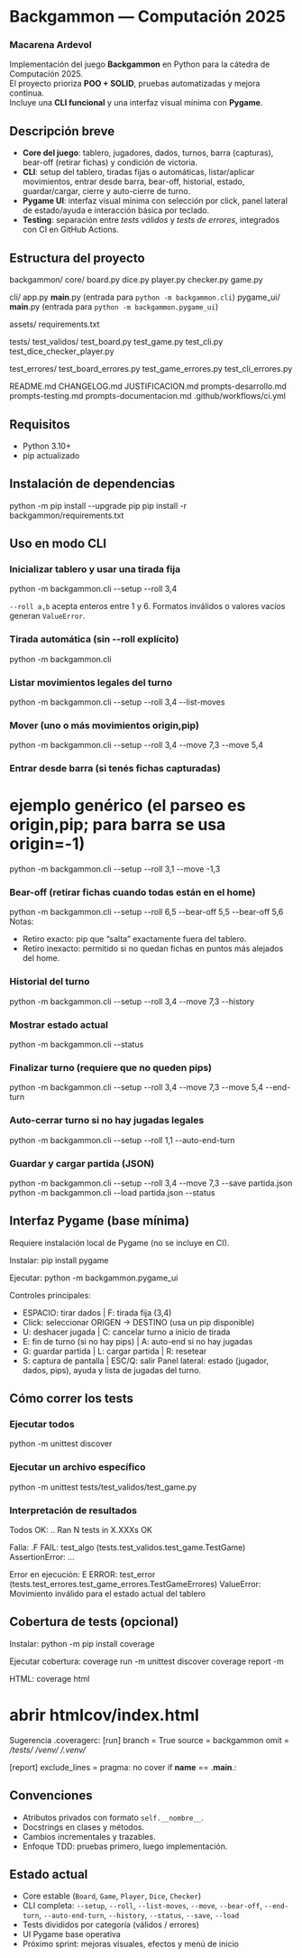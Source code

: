 # Backgammon — Computación 2025
### Macarena Ardevol

Implementación del juego **Backgammon** en Python para la cátedra de Computación 2025.  
El proyecto prioriza **POO + SOLID**, pruebas automatizadas y mejora continua.  
Incluye una **CLI funcional** y una interfaz visual mínima con **Pygame**.

## Descripción breve
- **Core del juego**: tablero, jugadores, dados, turnos, barra (capturas), bear-off (retirar fichas) y condición de victoria.
- **CLI**: setup del tablero, tiradas fijas o automáticas, listar/aplicar movimientos, entrar desde barra, bear-off, historial, estado, guardar/cargar, cierre y auto-cierre de turno.
- **Pygame UI**: interfaz visual mínima con selección por click, panel lateral de estado/ayuda e interacción básica por teclado.
- **Testing**: separación entre *tests válidos* y *tests de errores*, integrados con CI en GitHub Actions.

## Estructura del proyecto
backgammon/
  core/
    board.py
    dice.py
    player.py
    checker.py
    game.py

  cli/
    app.py
    __main__.py        (entrada para `python -m backgammon.cli`)
  pygame_ui/
    __main__.py        (entrada para `python -m backgammon.pygame_ui`)

assets/
requirements.txt

tests/
  test_validos/
    test_board.py
    test_game.py
    test_cli.py
    test_dice_checker_player.py

  test_errores/
    test_board_errores.py
    test_game_errores.py
    test_cli_errores.py

README.md
CHANGELOG.md
JUSTIFICACION.md
prompts-desarrollo.md
prompts-testing.md
prompts-documentacion.md
.github/workflows/ci.yml

## Requisitos
- Python 3.10+
- pip actualizado

## Instalación de dependencias
python -m pip install --upgrade pip
pip install -r backgammon/requirements.txt

## Uso en modo CLI

### Inicializar tablero y usar una tirada fija
python -m backgammon.cli --setup --roll 3,4

`--roll a,b` acepta enteros entre 1 y 6. Formatos inválidos o valores vacíos generan `ValueError`.

### Tirada automática (sin --roll explícito)
python -m backgammon.cli

### Listar movimientos legales del turno
python -m backgammon.cli --setup --roll 3,4 --list-moves

### Mover (uno o más movimientos origin,pip)
python -m backgammon.cli --setup --roll 3,4 --move 7,3 --move 5,4

### Entrar desde barra (si tenés fichas capturadas)
# ejemplo genérico (el parseo es origin,pip; para barra se usa origin=-1)
python -m backgammon.cli --setup --roll 3,1 --move -1,3

### Bear-off (retirar fichas cuando todas están en el home)
python -m backgammon.cli --setup --roll 6,5 --bear-off 5,5 --bear-off 5,6
Notas:
- Retiro exacto: pip que “salta” exactamente fuera del tablero.
- Retiro inexacto: permitido si no quedan fichas en puntos más alejados del home.

### Historial del turno
python -m backgammon.cli --setup --roll 3,4 --move 7,3 --history

### Mostrar estado actual
python -m backgammon.cli --status

### Finalizar turno (requiere que no queden pips)
python -m backgammon.cli --setup --roll 3,4 --move 7,3 --move 5,4 --end-turn

### Auto-cerrar turno si no hay jugadas legales
python -m backgammon.cli --setup --roll 1,1 --auto-end-turn

### Guardar y cargar partida (JSON)
python -m backgammon.cli --setup --roll 3,4 --move 7,3 --save partida.json
python -m backgammon.cli --load partida.json --status

## Interfaz Pygame (base mínima)
Requiere instalación local de Pygame (no se incluye en CI).

Instalar:
pip install pygame

Ejecutar:
python -m backgammon.pygame_ui

Controles principales:
- ESPACIO: tirar dados | F: tirada fija (3,4)
- Click: seleccionar ORIGEN → DESTINO (usa un pip disponible)
- U: deshacer jugada | C: cancelar turno a inicio de tirada
- E: fin de turno (si no hay pips) | A: auto-end si no hay jugadas
- G: guardar partida | L: cargar partida | R: resetear
- S: captura de pantalla | ESC/Q: salir
Panel lateral: estado (jugador, dados, pips), ayuda y lista de jugadas del turno.

## Cómo correr los tests

### Ejecutar todos
python -m unittest discover

### Ejecutar un archivo específico
python -m unittest tests/test_validos/test_game.py

### Interpretación de resultados
Todos OK:
..
Ran N tests in X.XXXs
OK

Falla:
.F
FAIL: test_algo (tests.test_validos.test_game.TestGame)
AssertionError: ...

Error en ejecución:
E
ERROR: test_error (tests.test_errores.test_game_errores.TestGameErrores)
ValueError: Movimiento inválido para el estado actual del tablero

## Cobertura de tests (opcional)
Instalar:
python -m pip install coverage

Ejecutar cobertura:
coverage run -m unittest discover
coverage report -m

HTML:
coverage html
# abrir htmlcov/index.html

Sugerencia .coveragerc:
[run]
branch = True
source = backgammon
omit =
  */tests/*
  */venv/*
  */.venv/*

[report]
exclude_lines =
  pragma: no cover
  if __name__ == .__main__.:

## Convenciones
- Atributos privados con formato `self.__nombre__`.
- Docstrings en clases y métodos.
- Cambios incrementales y trazables.
- Enfoque TDD: pruebas primero, luego implementación.

## Estado actual
- Core estable (`Board`, `Game`, `Player`, `Dice`, `Checker`)
- CLI completa: `--setup`, `--roll`, `--list-moves`, `--move`, `--bear-off`, `--end-turn`, `--auto-end-turn`, `--history`, `--status`, `--save`, `--load`
- Tests divididos por categoría (válidos / errores)
- UI Pygame base operativa
- Próximo sprint: mejoras visuales, efectos y menú de inicio